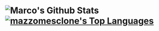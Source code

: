 <h1 align="center>Hi there welcome to Mazzomes_Clone's GitHub 👋</h1>
<p align="center"
    <a href="https://github.com/mazzomesclone/github-readme-stats"><img alt="Marco's Github Stats" src="https://github-readme-stats.vercel.app/api?username=mazzomesclone&show_icons=true&count_private=true&theme=react&hide_border=true&bg_color=0D1117" /></a>
  <a href="https://github.com/mazzomesclone/github-readme-stats"><img alt="mazzomesclone's Top Languages" src="https://github-readme-stats.vercel.app/api/top-langs/?username=mazzomesclone&langs_count=8&count_private=true&layout=compact&theme=react&hide_border=true&bg_color=0D1117" /></a>
  <br/>
</p>
<!--
**MazzomesClone/MazzomesClone** is a ✨ _special_ ✨ repository because its `README.md` (this file) appears on your GitHub profile.

Here are some ideas to get you started:

- 🔭 I’m currently working on ...
- 🌱 I’m currently learning ...
- 👯 I’m looking to collaborate on ...
- 🤔 I’m looking for help with ...
- 💬 Ask me about ...
- 📫 How to reach me: ...
- 😄 Pronouns: ...
- ⚡ Fun fact: ...
-->
<p align="center">
  <img src="https://raw.githubusercontent.com/mazzomesclone/mazzomesclone/output/github-snake.svg#gh-light-mode-only" />
</p>
<p align="center">
  <img src="https://raw.githubusercontent.com/mazzomesclone/mazzomesclone/output/github-snake-dark.svg#gh-dark-mode-only" />
</p>
